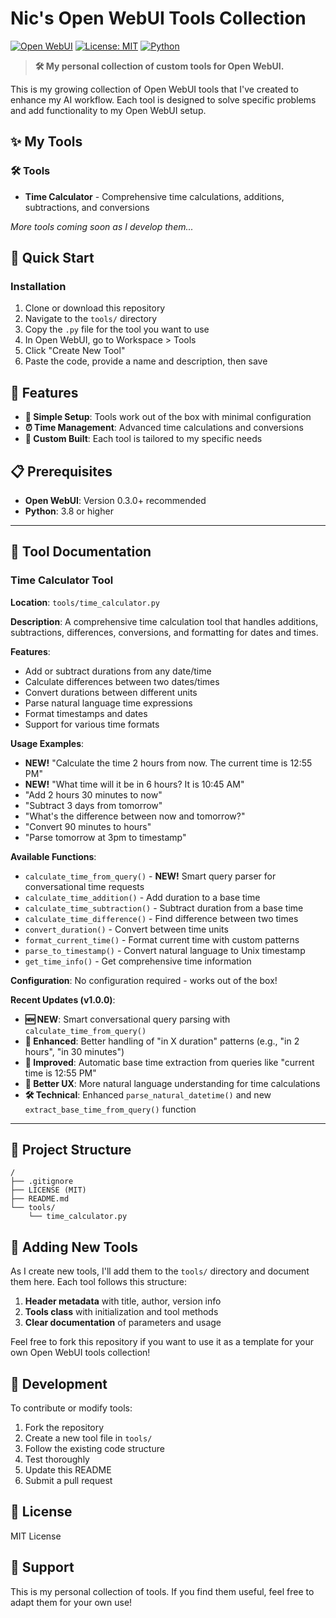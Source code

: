 # Nic's Open WebUI Tools Collection

[![Open WebUI](https://img.shields.io/badge/Open%20WebUI-Compatible-blue?style=flat-square&logo=github)](https://github.com/open-webui/open-webui)
[![License: MIT](https://img.shields.io/badge/License-MIT-yellow.svg?style=flat-square)](https://opensource.org/licenses/MIT)
[![Python](https://img.shields.io/badge/Python-3.8+-blue.svg?style=flat-square&logo=python)](https://www.python.org/)

> **🛠️ My personal collection of custom tools for Open WebUI.**

This is my growing collection of Open WebUI tools that I've created to enhance my AI workflow. Each tool is designed to solve specific problems and add functionality to my Open WebUI setup.

## ✨ My Tools

### 🛠️ **Tools**
- **Time Calculator** - Comprehensive time calculations, additions, subtractions, and conversions

*More tools coming soon as I develop them...*

## 🚀 Quick Start

### Installation
1. Clone or download this repository
2. Navigate to the `tools/` directory
3. Copy the `.py` file for the tool you want to use
4. In Open WebUI, go to Workspace > Tools
5. Click "Create New Tool"
6. Paste the code, provide a name and description, then save

## 🎯 Features

- **🔌 Simple Setup**: Tools work out of the box with minimal configuration
- **⏰ Time Management**: Advanced time calculations and conversions
- **🔧 Custom Built**: Each tool is tailored to my specific needs

## 📋 Prerequisites

- **Open WebUI**: Version 0.3.0+ recommended
- **Python**: 3.8 or higher

---

## 📖 Tool Documentation

### Time Calculator Tool

**Location**: `tools/time_calculator.py`

**Description**: A comprehensive time calculation tool that handles additions, subtractions, differences, conversions, and formatting for dates and times.

**Features**:
- Add or subtract durations from any date/time
- Calculate differences between two dates/times
- Convert durations between different units
- Parse natural language time expressions
- Format timestamps and dates
- Support for various time formats

**Usage Examples**:
- **NEW!** "Calculate the time 2 hours from now. The current time is 12:55 PM"
- **NEW!** "What time will it be in 6 hours? It is 10:45 AM"
- "Add 2 hours 30 minutes to now"
- "Subtract 3 days from tomorrow"
- "What's the difference between now and tomorrow?"
- "Convert 90 minutes to hours"
- "Parse tomorrow at 3pm to timestamp"

**Available Functions**:
- `calculate_time_from_query()` - **NEW!** Smart query parser for conversational time requests
- `calculate_time_addition()` - Add duration to a base time
- `calculate_time_subtraction()` - Subtract duration from a base time  
- `calculate_time_difference()` - Find difference between two times
- `convert_duration()` - Convert between time units
- `format_current_time()` - Format current time with custom patterns
- `parse_to_timestamp()` - Convert natural language to Unix timestamp
- `get_time_info()` - Get comprehensive time information

**Configuration**: No configuration required - works out of the box!

**Recent Updates (v1.0.0)**:
- **🆕 NEW**: Smart conversational query parsing with `calculate_time_from_query()`
- **🔧 Enhanced**: Better handling of "in X duration" patterns (e.g., "in 2 hours", "in 30 minutes")
- **🎯 Improved**: Automatic base time extraction from queries like "current time is 12:55 PM"
- **💬 Better UX**: More natural language understanding for time calculations
- **🛠️ Technical**: Enhanced `parse_natural_datetime()` and new `extract_base_time_from_query()` function

---

## 📁 Project Structure

```
/
├── .gitignore
├── LICENSE (MIT)
├── README.md
└── tools/
    └── time_calculator.py
```

## 📝 Adding New Tools

As I create new tools, I'll add them to the `tools/` directory and document them here. Each tool follows this structure:

1. **Header metadata** with title, author, version info
2. **Tools class** with initialization and tool methods
3. **Clear documentation** of parameters and usage

Feel free to fork this repository if you want to use it as a template for your own Open WebUI tools collection!

## 🔧 Development

To contribute or modify tools:

1. Fork the repository
2. Create a new tool file in `tools/`
3. Follow the existing code structure
4. Test thoroughly
5. Update this README
6. Submit a pull request

## 📄 License

MIT License

## 🎯 Support

This is my personal collection of tools. If you find them useful, feel free to adapt them for your own use!
